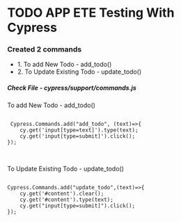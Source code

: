 # TODO APP ETE Testing With Cypress


 <h3>Created 2 commands</h3>
 <ul>
  <li>
  1. To add New Todo - add_todo()
  </li>
  <li>
    2. To Update Existing Todo - update_todo()
  </li>
 </ul>
 
 
 <h5> Check File - cypress/support/commands.js</h5>
 
 <p>To add New Todo - add_todo()</p>
 
<p>
<code>
 Cypress.Commands.add("add_todo", (text)=>{
    cy.get('input[type=text]').type(text);
    cy.get('input[type=submit]').click();
});
</code>
 </p>
<br />

<p> To Update Existing Todo - update_todo()</p>
<p>
<code>
Cypress.Commands.add("update_todo",(text)=>{
    cy.get('#content').clear();
    cy.get('#content').type(text);
    cy.get("input[type=submit]").click();
});
 </p>
</code>
